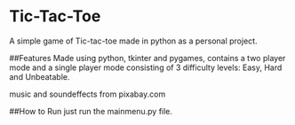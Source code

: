 # Tic-Tac-Toe
A simple game of Tic-tac-toe made in python as a personal project.

##Features
Made using python, tkinter and pygames, contains a two player mode and a single player mode consisting of 3 difficulty levels:
Easy, Hard and Unbeatable.

music and soundeffects from pixabay.com

##How to Run
just run the mainmenu.py file.
